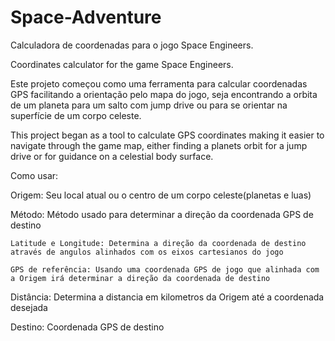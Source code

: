 # Space-Adventure
Calculadora de coordenadas para o jogo Space Engineers.

Coordinates calculator for the game Space Engineers.

Este projeto começou como uma ferramenta para calcular coordenadas GPS facilitando a orientação pelo mapa do jogo, seja encontrando a orbita de um planeta para um salto com jump drive ou para se orientar na superfície de um corpo celeste.

This project began as a tool to calculate GPS coordinates making it easier to navigate through the game map, either finding a planets orbit for a jump drive or for guidance on a celestial body surface.

Como usar:

  Origem: Seu local atual ou o centro de um corpo celeste(planetas e luas)
  
  Método: Método usado para determinar a direção da coordenada GPS de destino
  
    Latitude e Longitude: Determina a direção da coordenada de destino através de angulos alinhados com os eixos cartesianos do jogo
    
    GPS de referência: Usando uma coordenada GPS de jogo que alinhada com a Origem irá determinar a direção da coordenada de destino
    
  Distância: Determina a distancia em kilometros da Origem até a coordenada desejada
  
  Destino: Coordenada GPS de destino
